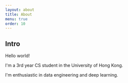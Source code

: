 ```yaml
---
layout: about
title: About
menu: true
order: 10
---
```


## Intro

Hello world!

I'm a 3rd year CS student in the University of Hong Kong.

I'm enthusiastic in data engineering and deep learning.
